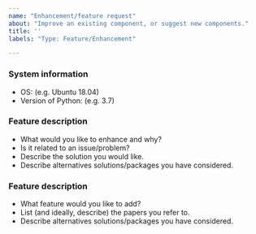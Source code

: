 ```yaml
---
name: "Enhancement/feature request"
about: "Improve an existing component, or suggest new components."
title: ''
labels: "Type: Feature/Enhancement"

---
```


<!-- If this is an enhancement request: -->

### System information

- OS: (e.g. Ubuntu 18.04)
- Version of Python: (e.g. 3.7)

<!-- We don't have releases yet :(
- Version of this package (e.g. econsa 0.0.1)
 -->

### Feature description

- What would you like to enhance and why?
- Is it related to an issue/problem?
- Describe the solution you would like.
- Describe alternatives solutions/packages you have considered.

<!-- If it is a feature request: -->

### Feature description

- What feature would you like to add?
- List (and ideally, describe) the papers you refer to.
- Describe alternatives solutions/packages you have considered.
